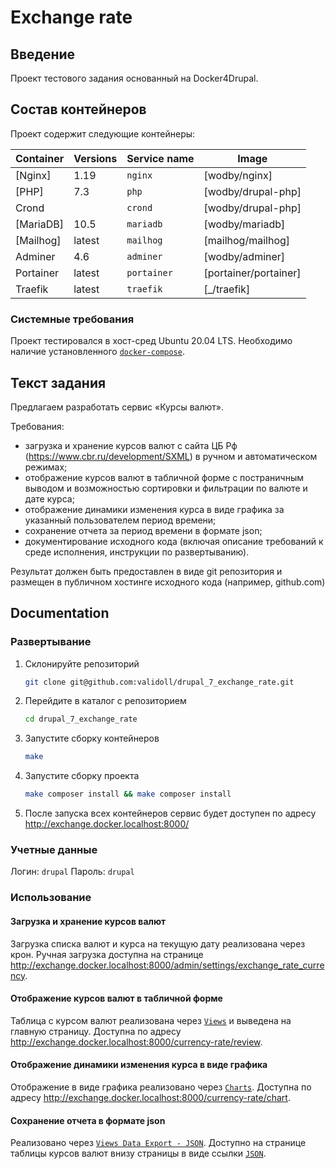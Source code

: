 # Exchange rate

## Введение

Проект тестового задания основанный на Docker4Drupal.

## Состав контейнеров

Проект содержит следующие контейнеры:

| Container       | Versions               | Service name    | Image                              | 
| --------------  | ---------------------- | --------------- | ---------------------------------- |
| [Nginx]         | 1.19                   | `nginx`         | [wodby/nginx]                      | |
| [PHP]           | 7.3                    | `php`           | [wodby/drupal-php]                 |
| Crond           |                        | `crond`         | [wodby/drupal-php]                 |
| [MariaDB]       | 10.5                   | `mariadb`       | [wodby/mariadb]                    |
| [Mailhog]       | latest                 | `mailhog`       | [mailhog/mailhog]                  |
| Adminer         | 4.6                    | `adminer`       | [wodby/adminer]                    |
| Portainer       | latest                 | `portainer`     | [portainer/portainer]              |
| Traefik         | latest                 | `traefik`       | [_/traefik]                        |

### Системные требования

Проект тестировался в хост-сред Ubuntu 20.04 LTS. Необходимо наличие установленного [`docker-compose`](https://docs.docker.com/compose/install/).

## Текст задания

Предлагаем разработать сервис «Курсы валют».

Требования:

* загрузка и хранение курсов валют с сайта ЦБ Рф (https://www.cbr.ru/development/SXML) в ручном и автоматическом режимах;
* отображение курсов валют в табличной форме с постраничным выводом и возможностью сортировки и фильтрации по валюте и дате курса;
* отображение динамики изменения курса в виде графика за указанный пользователем период времени;
* сохранение отчета за период времени в формате json;
* документирование исходного кода (включая описание требований к среде исполнения, инструкции по развертыванию).

Результат должен быть предоставлен в виде git репозитория и размещен в публичном хостинге исходного кода (например, github.com)

## Documentation

### Развертывание

1. Склонируйте репозиторий
   ```bash
   git clone git@github.com:validoll/drupal_7_exchange_rate.git
   ```
2. Перейдите в каталог с репозиторием
   ```bash
   cd drupal_7_exchange_rate
   ```
3. Запустите сборку контейнеров
   ```bash
   make
   ```
3. Запустите сборку проекта
   ```bash
   make composer install && make composer install
   ```
4. После запуска всех контейнеров сервис будет доступен по адресу http://exchange.docker.localhost:8000/

### Учетные данные

Логин: `drupal`
Пароль: `drupal`

### Использование

#### Загрузка и хранение курсов валют

Загрузка списка валют и курса на текущую дату реализована через крон.
Ручная загрузка доступна на странице http://exchange.docker.localhost:8000/admin/settings/exchange_rate_currency.

#### Отображение курсов валют в табличной форме

Таблица с курсом валют реализована через [`Views`](https://www.drupal.org/project/views) и выведена на главную страницу. Доступна по адресу http://exchange.docker.localhost:8000/currency-rate/review.

#### Отображение динамики изменения курса в виде графика

Отображение в виде графика реализовано через [`Charts`](https://www.drupal.org/project/charts). Доступна по адресу http://exchange.docker.localhost:8000/currency-rate/chart.

#### Сохранение отчета в формате json

Реализовано через [`Views Data Export - JSON`](https://www.drupal.org/project/views_data_export_json). Доступно на странице таблицы курсов валют внизу страницы в виде ссылки [`JSON`](http://exchange.docker.localhost:8000/currency-rate/export).

